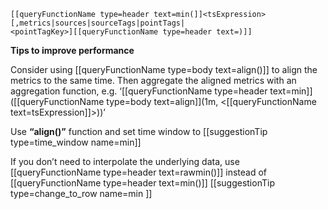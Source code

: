 ```
[[queryFunctionName type=header text=min(]]<tsExpression>
[,metrics|sources|sourceTags|pointTags|
<pointTagKey>][[queryFunctionName type=header text=)]]
```

**Tips to improve performance**

Consider using [[queryFunctionName type=body text=align()]] to align the metrics to the same time. Then aggregate the aligned metrics with an aggregation function, e.g. ‘[[queryFunctionName type=header text=min]]([[queryFunctionName type=body text=align]](1m, <[[queryFunctionName text=tsExpression]]>))’

Use **“align()”** function and set time window to
[[suggestionTip type=time_window name=min]]

If you don’t need to interpolate the underlying data, use [[queryFunctionName type=header text=rawmin()]] instead of [[queryFunctionName type=header text=min()]]
[[suggestionTip type=change_to_row name=min ]]